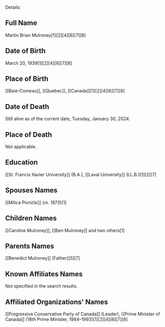 Details: 

## Full Name
Martin Brian Mulroney[1][2][4][6][7][8]

## Date of Birth
March 20, 1939[1][2][4][6][7][8]

## Place of Birth
[[Baie-Comeau]], [[Quebec]], [[Canada]][1][2][4][6][7][8]

## Date of Death
Still alive as of the current date, Tuesday, January 30, 2024.

## Place of Death
Not applicable.

## Education
[[St. Francis Xavier University]] (B.A.),
[[Laval University]] (LL.B.)[1][2][7]

## Spouses Names
[[Milica Pivnički]] (m. 1973)[1]

## Children Names
[[Caroline Mulroney]], [[Ben Mulroney]] and two others[1]

## Parents Names
[[Benedict Mulroney]] (Father)[5][7]

## Known Affiliates Names
Not specified in the search results.

## Affiliated Organizations' Names
[[Progressive Conservative Party of Canada]] (Leader),
[[Prime Minister of Canada]] (18th Prime Minister, 1984–1993)[1][2][4][6][7][8]

